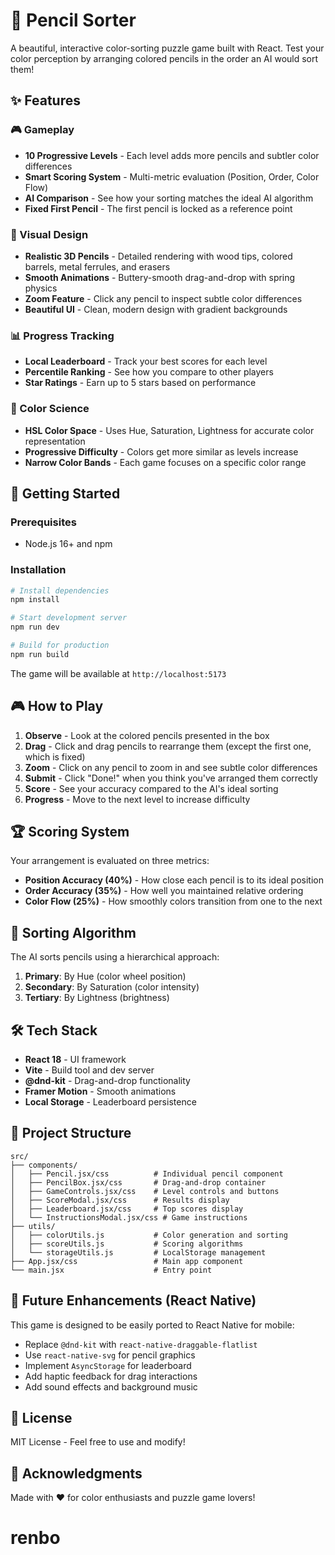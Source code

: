# 🎨 Pencil Sorter

A beautiful, interactive color-sorting puzzle game built with React. Test your color perception by arranging colored pencils in the order an AI would sort them!

## ✨ Features

### 🎮 Gameplay
- **10 Progressive Levels** - Each level adds more pencils and subtler color differences
- **Smart Scoring System** - Multi-metric evaluation (Position, Order, Color Flow)
- **AI Comparison** - See how your sorting matches the ideal AI algorithm
- **Fixed First Pencil** - The first pencil is locked as a reference point

### 🎨 Visual Design
- **Realistic 3D Pencils** - Detailed rendering with wood tips, colored barrels, metal ferrules, and erasers
- **Smooth Animations** - Buttery-smooth drag-and-drop with spring physics
- **Zoom Feature** - Click any pencil to inspect subtle color differences
- **Beautiful UI** - Clean, modern design with gradient backgrounds

### 📊 Progress Tracking
- **Local Leaderboard** - Track your best scores for each level
- **Percentile Ranking** - See how you compare to other players
- **Star Ratings** - Earn up to 5 stars based on performance

### 🎯 Color Science
- **HSL Color Space** - Uses Hue, Saturation, Lightness for accurate color representation
- **Progressive Difficulty** - Colors get more similar as levels increase
- **Narrow Color Bands** - Each game focuses on a specific color range

## 🚀 Getting Started

### Prerequisites
- Node.js 16+ and npm

### Installation

```bash
# Install dependencies
npm install

# Start development server
npm run dev

# Build for production
npm run build
```

The game will be available at `http://localhost:5173`

## 🎮 How to Play

1. **Observe** - Look at the colored pencils presented in the box
2. **Drag** - Click and drag pencils to rearrange them (except the first one, which is fixed)
3. **Zoom** - Click on any pencil to zoom in and see subtle color differences
4. **Submit** - Click "Done!" when you think you've arranged them correctly
5. **Score** - See your accuracy compared to the AI's ideal sorting
6. **Progress** - Move to the next level to increase difficulty

## 🏆 Scoring System

Your arrangement is evaluated on three metrics:

- **Position Accuracy (40%)** - How close each pencil is to its ideal position
- **Order Accuracy (35%)** - How well you maintained relative ordering
- **Color Flow (25%)** - How smoothly colors transition from one to the next

## 🎨 Sorting Algorithm

The AI sorts pencils using a hierarchical approach:

1. **Primary**: By Hue (color wheel position)
2. **Secondary**: By Saturation (color intensity)
3. **Tertiary**: By Lightness (brightness)

## 🛠️ Tech Stack

- **React 18** - UI framework
- **Vite** - Build tool and dev server
- **@dnd-kit** - Drag-and-drop functionality
- **Framer Motion** - Smooth animations
- **Local Storage** - Leaderboard persistence

## 📁 Project Structure

```
src/
├── components/
│   ├── Pencil.jsx/css          # Individual pencil component
│   ├── PencilBox.jsx/css       # Drag-and-drop container
│   ├── GameControls.jsx/css    # Level controls and buttons
│   ├── ScoreModal.jsx/css      # Results display
│   ├── Leaderboard.jsx/css     # Top scores display
│   └── InstructionsModal.jsx/css # Game instructions
├── utils/
│   ├── colorUtils.js           # Color generation and sorting
│   ├── scoreUtils.js           # Scoring algorithms
│   └── storageUtils.js         # LocalStorage management
├── App.jsx/css                 # Main app component
└── main.jsx                    # Entry point
```

## 🎯 Future Enhancements (React Native)

This game is designed to be easily ported to React Native for mobile:
- Replace `@dnd-kit` with `react-native-draggable-flatlist`
- Use `react-native-svg` for pencil graphics
- Implement `AsyncStorage` for leaderboard
- Add haptic feedback for drag interactions
- Add sound effects and background music

## 📄 License

MIT License - Feel free to use and modify!

## 🙏 Acknowledgments

Made with ❤️ for color enthusiasts and puzzle game lovers!
# renbo

